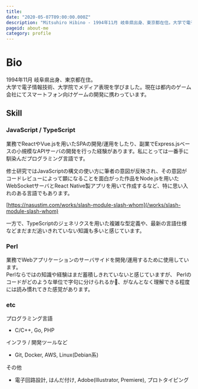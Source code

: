 ```yaml
---
title: 
date: "2020-05-07T09:00:00.000Z"
description: "Mitsuhiro Hibino - 1994年11月 岐阜県出身、東京都在住。大学で電子情報技術、大学院でメディア表現を学び、現在は都内のゲーム会社にてスマートフォン向けゲームの開発に携わっています。"
pageid: about-me
category: profile
---
```


# Bio

1994年11月 岐阜県出身、東京都在住。  
大学で電子情報技術、大学院でメディア表現を学びました。現在は都内のゲーム会社にてスマートフォン向けゲームの開発に携わっています。

## Skill
### JavaScript / TypeScript

業務でReactやVue.jsを用いたSPAの開発/運用をしたり、副業でExpress.jsベースの小規模なAPIサーバの開発を行った経験があります。私にとっては一番手に馴染んだプログラミング言語です。  

修士研究ではJavaScriptの構文の使い方に筆者の意図が反映され、その意図がコードレビューによって顕になることを面白がった作品をNode.jsを用いたWebSocketサーバとReact Native製アプリを用いて作成するなど、特に思い入れのある言語でもあります。

[https://nasustim.com/works/slash-module-slash-whom](/works/slash-module-slash-whom)



一方で、TypeScriptのジェネリクスを用いた複雑な型定義や、最新の言語仕様などまだまだ追いきれていない知識も多いと感じています。

[^1]: [/module/Whom](https://nasustim.com/works/slash-module-slash-whom)
### Perl

業務でWebアプリケーションのサーバサイドを開発/運用するために使用しています。  
Perlならではの知識や経験はまだ蓄積しきれていないと感じていますが、
Perlのコードがどのような単位で字句に分けられるか、がなんとなく理解できる程度には読み慣れてきた感覚があります。  

[^2]: 簡単なパッケージを[Minilla](https://perldoc.jp/docs/modules/Minilla-v0.6.4/lib/Minilla.pod)を用いて作成したことはあります


### etc

プログラミング言語
- C/C++, Go, PHP

インフラ / 開発ツールなど
- Git, Docker, AWS, Linux(Debian系)

その他
- 電子回路設計, はんだ付け, Adobe(Illustrator, Premiere), プロトタイピング